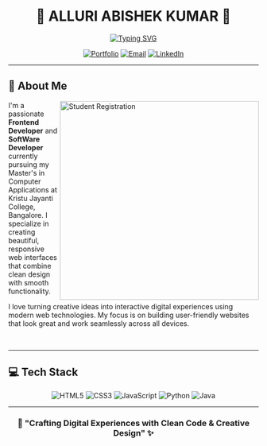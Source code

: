 # <div align="center">🌟 **ALLURI ABISHEK KUMAR** 🌟</div>

<div align="center">
  
[![Typing SVG](https://readme-typing-svg.demolab.com?font=Roboto+Slab&size=28&duration=3000&pause=1000&color=6A5ACD&background=00000000&center=true&vCenter=true&multiline=true&width=700&height=100&lines=💻;🎨✨+Creative+Web+Solutions)](https://git.io/typing-svg)

</div>

<div align="center">

[![Portfolio](https://img.shields.io/badge/🌐_Portfolio-Visit_Now-6A5ACD?style=for-the-badge)](https://portfolio-abi.onrender.com/)
[![Email](https://img.shields.io/badge/📧_Email-Contact-FF6B6B?style=for-the-badge)](mailto:24mcab07@kristujayanti.com)
[![LinkedIn](https://img.shields.io/badge/💼_LinkedIn-Connect-0077B5?style=for-the-badge&logo=linkedin)](https://in.linkedin.com/in/alluri-abishek-kumar)

</div>

---

## 🎯 **About Me**

<img align="right" alt="Student Registration" width="400" src="https://user-images.githubusercontent.com/74038190/229223263-cf2e4b07-2615-4f87-9c38-e37600f8381a.gif">

I'm a passionate **Frontend Developer** and **SoftWare Developer** currently pursuing my Master's in Computer Applications at Kristu Jayanti College, Bangalore. I specialize in creating beautiful, responsive web interfaces that combine clean design with smooth functionality.

I love turning creative ideas into interactive digital experiences using modern web technologies. My focus is on building user-friendly websites that look great and work seamlessly across all devices.

<br clear="right"/>

---

## 💻 **Tech Stack**

<div align="center">

![HTML5](https://img.shields.io/badge/HTML5-E34F26?style=for-the-badge&logo=html5&logoColor=white)
![CSS3](https://img.shields.io/badge/CSS3-1572B6?style=for-the-badge&logo=css3&logoColor=white)
![JavaScript](https://img.shields.io/badge/JavaScript-F7DF1E?style=for-the-badge&logo=javascript&logoColor=black)
![Python](https://img.shields.io/badge/Python-3776AB?style=for-the-badge&logo=python&logoColor=white)
![Java](https://img.shields.io/badge/Java-ED8B00?style=for-the-badge&logo=openjdk&logoColor=white)

</div>

---

<div align="center">

### 🚀 **"Crafting Digital Experiences with Clean Code & Creative Design"** ✨


</div>
